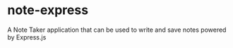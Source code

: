 # note-express
A Note Taker application that can be used to write and save notes powered by Express.js
